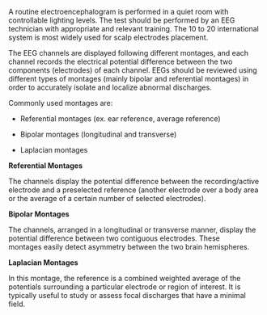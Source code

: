 A routine electroencephalogram is performed in a quiet room with controllable lighting levels. The test should be performed by an EEG technician with appropriate and relevant training. The 10 to 20 international system is most widely used for scalp electrodes placement.

The EEG channels are displayed following different montages, and each channel records the electrical potential difference between the two components (electrodes) of each channel. EEGs should be reviewed using different types of montages (mainly bipolar and referential montages) in order to accurately isolate and localize abnormal discharges.

Commonly used montages are:

- Referential montages (ex. ear reference, average reference)

- Bipolar montages (longitudinal and transverse)

- Laplacian montages

**Referential Montages**

The channels display the potential difference between the recording/active electrode and a preselected reference (another electrode over a body area or the average of a certain number of selected electrodes).

**Bipolar Montages**

The channels, arranged in a longitudinal or transverse manner, display the potential difference between two contiguous electrodes. These montages easily detect asymmetry between the two brain hemispheres.

**Laplacian Montages**

In this montage, the reference is a combined weighted average of the potentials surrounding a particular electrode or region of interest. It is typically useful to study or assess focal discharges that have a minimal field.